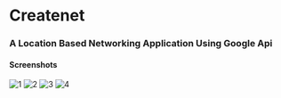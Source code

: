 # Createnet

### A Location Based Networking Application Using Google Api


#### Screenshots

![1](https://user-images.githubusercontent.com/43478831/106797419-936b5a80-6682-11eb-93bf-56986991f9e3.jpeg)
![2](https://user-images.githubusercontent.com/43478831/106798279-c8c47800-6683-11eb-862e-ed70292937e1.jpeg) 
![3](https://user-images.githubusercontent.com/43478831/106798288-cb26d200-6683-11eb-9639-5b044f2bc603.jpeg)
![4](https://user-images.githubusercontent.com/43478831/106798313-ce21c280-6683-11eb-96d4-1e8ea71123cf.jpeg)


